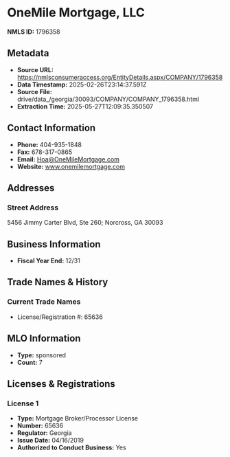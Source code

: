 # OneMile Mortgage, LLC

**NMLS ID:** 1796358

## Metadata
- **Source URL:** https://nmlsconsumeraccess.org/EntityDetails.aspx/COMPANY/1796358
- **Data Timestamp:** 2025-02-26T23:14:37.591Z
- **Source File:** drive/data_/georgia/30093/COMPANY/COMPANY_1796358.html
- **Extraction Time:** 2025-05-27T12:09:35.350507

## Contact Information
- **Phone:** 404-935-1848
- **Fax:** 678-317-0865
- **Email:** Hoa@OneMileMortgage.com
- **Website:** www.onemilemortgage.com

## Addresses
### Street Address
5456 Jimmy Carter Blvd, Ste 260; Norcross, GA 30093

## Business Information
- **Fiscal Year End:** 12/31

## Trade Names & History
### Current Trade Names
- License/Registration #: 65636

## MLO Information
- **Type:** sponsored
- **Count:** 7

## Licenses & Registrations

### License 1
- **Type:** Mortgage Broker/Processor License
- **Number:** 65636
- **Regulator:** Georgia
- **Issue Date:** 04/16/2019
- **Authorized to Conduct Business:** Yes
